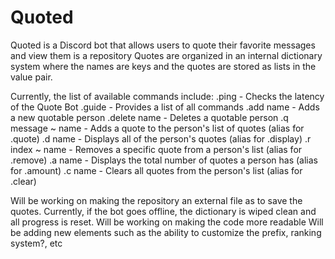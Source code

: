 # Quoted
Quoted is a Discord bot that allows users to quote their favorite messages and view them is a repository
Quotes are organized in an internal dictionary system where the names are keys and the quotes are stored 
as lists in the value pair.

Currently, the list of available commands include:
.ping - Checks the latency of the Quote Bot
.guide - Provides a list of all commands
.add name - Adds a new quotable person
.delete name - Deletes a quotable person
.q message ~ name - Adds a quote to the person's list of quotes   (alias for .quote)
.d name - Displays all of the person's quotes                     (alias for .display)
.r index ~ name - Removes a specific quote from a person's list   (alias for .remove)
.a name - Displays the total number of quotes a person has        (alias for .amount)
.c name - Clears all quotes from the person's list                (alias for .clear)


Will be working on making the repository an external file as to save the quotes. Currently, if the bot goes
offline, the dictionary is wiped clean and all progress is reset. 
Will be working on making the code more readable
Will be adding new elements such as the ability to customize the prefix, ranking system?, etc

